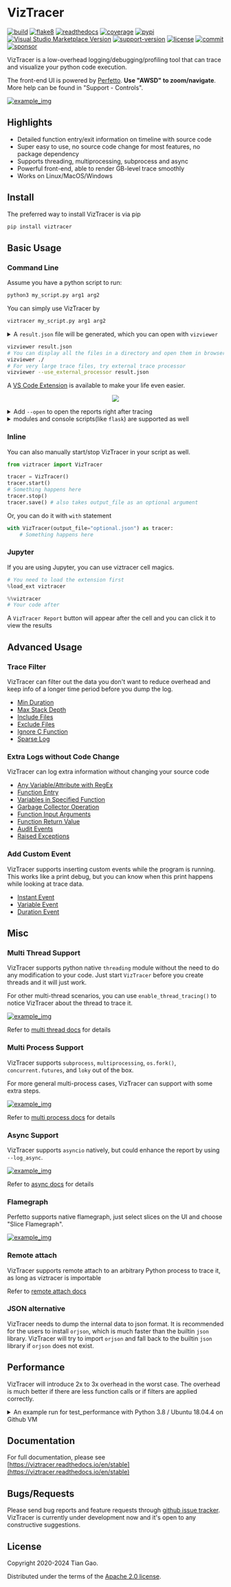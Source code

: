 # VizTracer

[![build](https://github.com/gaogaotiantian/viztracer/workflows/build/badge.svg)](https://github.com/gaogaotiantian/viztracer/actions?query=workflow%3Abuild)  [![flake8](https://github.com/gaogaotiantian/viztracer/workflows/lint/badge.svg)](https://github.com/gaogaotiantian/viztracer/actions?query=workflow%3ALint)  [![readthedocs](https://img.shields.io/readthedocs/viztracer)](https://viztracer.readthedocs.io/en/stable/)  [![coverage](https://img.shields.io/codecov/c/github/gaogaotiantian/viztracer)](https://codecov.io/gh/gaogaotiantian/viztracer)  [![pypi](https://img.shields.io/pypi/v/viztracer.svg)](https://pypi.org/project/viztracer/)  [![Visual Studio Marketplace Version](https://img.shields.io/visual-studio-marketplace/v/gaogaotiantian.viztracer-vscode?logo=visual-studio)](https://marketplace.visualstudio.com/items?itemName=gaogaotiantian.viztracer-vscode)  [![support-version](https://img.shields.io/pypi/pyversions/viztracer)](https://img.shields.io/pypi/pyversions/viztracer)  [![license](https://img.shields.io/github/license/gaogaotiantian/viztracer)](https://github.com/gaogaotiantian/viztracer/blob/master/LICENSE)  [![commit](https://img.shields.io/github/last-commit/gaogaotiantian/viztracer)](https://github.com/gaogaotiantian/viztracer/commits/master)  [![sponsor](https://img.shields.io/badge/%E2%9D%A4-Sponsor%20me-%23c96198?style=flat&logo=GitHub)](https://github.com/sponsors/gaogaotiantian)

VizTracer is a low-overhead logging/debugging/profiling tool that can trace and visualize your python code execution.

The front-end UI is powered by [Perfetto](https://perfetto.dev/). **Use "AWSD" to zoom/navigate**.
More help can be found in "Support - Controls".

[![example_img](https://github.com/gaogaotiantian/viztracer/blob/master/img/example.png)](https://github.com/gaogaotiantian/viztracer/blob/master/img/example.png)


## Highlights

* Detailed function entry/exit information on timeline with source code
* Super easy to use, no source code change for most features, no package dependency
* Supports threading, multiprocessing, subprocess and async
* Powerful front-end, able to render GB-level trace smoothly
* Works on Linux/MacOS/Windows

## Install

The preferred way to install VizTracer is via pip

```sh
pip install viztracer
```

## Basic Usage

### Command Line

Assume you have a python script to run:

```sh
python3 my_script.py arg1 arg2
```

You can simply use VizTracer by

```sh
viztracer my_script.py arg1 arg2
```

<details>

<summary>
A <code>result.json</code> file will be generated, which you can open with <code>vizviewer</code>
</summary>

vizviewer will host an HTTP server on ``http://localhost:9001``. You can also open your browser and use that address.

If you do not want vizviewer to open the webbrowser automatically, you can use

```sh
vizviewer --server_only result.json
```

If you just need to bring up the trace report once, and do not want the persistent server, use

```sh
vizviewer --once result.json
```

</details>

```sh
vizviewer result.json
# You can display all the files in a directory and open them in browser too
vizviewer ./
# For very large trace files, try external trace processor
vizviewer --use_external_processor result.json
```

A [VS Code Extension](https://marketplace.visualstudio.com/items?itemName=gaogaotiantian.viztracer-vscode)
is available to make your life even easier.

<p align="center">
    <img src="https://github.com/gaogaotiantian/viztracer-vscode/raw/master/assets/demo.gif" />
</p>

<details>

<summary>
Add <code>--open</code> to open the reports right after tracing
</summary>

```sh
viztracer --open my_script.py arg1 arg2
viztracer -o result.html --open my_script.py arg1 arg2
```

</details>

<details>

<summary>
modules and console scripts(like <code>flask</code>) are supported as well
</summary>

```sh
viztracer -m your_module
```

```sh
viztracer flask run
```

</details>

### Inline

You can also manually start/stop VizTracer in your script as well.

```python
from viztracer import VizTracer

tracer = VizTracer()
tracer.start()
# Something happens here
tracer.stop()
tracer.save() # also takes output_file as an optional argument
```

Or, you can do it with ```with``` statement

```python
with VizTracer(output_file="optional.json") as tracer:
    # Something happens here
```

### Jupyter

If you are using Jupyter, you can use viztracer cell magics.

```python
# You need to load the extension first
%load_ext viztracer
```

```python
%%viztracer
# Your code after
```

A ``VizTracer Report`` button will appear after the cell and you can click it to view the results

## Advanced Usage

### Trace Filter

VizTracer can filter out the data you don't want to reduce overhead and keep info of a longer time period before you dump the log.

* [Min Duration](https://viztracer.readthedocs.io/en/stable/filter.html#min-duration)
* [Max Stack Depth](https://viztracer.readthedocs.io/en/stable/filter.html#max-stack-depth)
* [Include Files](https://viztracer.readthedocs.io/en/stable/filter.html#include-files)
* [Exclude Files](https://viztracer.readthedocs.io/en/stable/filter.html#exclude-files)
* [Ignore C Function](https://viztracer.readthedocs.io/en/stable/filter.html#ignore-c-function)
* [Sparse Log](https://viztracer.readthedocs.io/en/stable/filter.html#log-sparse)

### Extra Logs without Code Change

VizTracer can log extra information without changing your source code

* [Any Variable/Attribute with RegEx](https://viztracer.readthedocs.io/en/stable/extra_log.html#log-variable)
* [Function Entry](https://viztracer.readthedocs.io/en/stable/extra_log.html#log-function-entry)
* [Variables in Specified Function](https://viztracer.readthedocs.io/en/stable/extra_log.html#log-function-execution)
* [Garbage Collector Operation](https://viztracer.readthedocs.io/en/stable/extra_log.html#log-garbage-collector)
* [Function Input Arguments](https://viztracer.readthedocs.io/en/stable/extra_log.html#log-function-arguments)
* [Function Return Value](https://viztracer.readthedocs.io/en/stable/extra_log.html#log-function-return-value)
* [Audit Events](https://viztracer.readthedocs.io/en/stable/extra_log.html#log-audit)
* [Raised Exceptions](https://viztracer.readthedocs.io/en/stable/extra_log.html#log-exception)

### Add Custom Event

VizTracer supports inserting custom events while the program is running. This works like a print debug, but you can know when this print happens while looking at trace data.

* [Instant Event](https://viztracer.readthedocs.io/en/stable/custom_event_intro.html#instant-event)
* [Variable Event](https://viztracer.readthedocs.io/en/stable/custom_event_intro.html#variable-event)
* [Duration Event](https://viztracer.readthedocs.io/en/stable/custom_event_intro.html#duration-event)

## Misc

### Multi Thread Support

VizTracer supports python native ```threading``` module without the need to do any modification to your code. Just start ```VizTracer``` before you create threads and it will just work.

For other multi-thread scenarios, you can use ``enable_thread_tracing()`` to notice VizTracer about the thread to trace it.

[![example_img](https://github.com/gaogaotiantian/viztracer/blob/master/img/multithread_example.png)](https://github.com/gaogaotiantian/viztracer/blob/master/img/multithread_example.png)

Refer to [multi thread docs](https://viztracer.readthedocs.io/en/stable/concurrency.html) for details


### Multi Process Support

VizTracer supports ```subprocess```, ```multiprocessing```, ```os.fork()```, ```concurrent.futures```, and ```loky``` out of the box.

For more general multi-process cases, VizTracer can support with some extra steps.

[![example_img](https://github.com/gaogaotiantian/viztracer/blob/master/img/multiprocess_example.png)](https://github.com/gaogaotiantian/viztracer/blob/master/img/multiprocess_example.png)

Refer to [multi process docs](https://viztracer.readthedocs.io/en/stable/concurrency.html) for details

### Async Support

VizTracer supports ```asyncio``` natively, but could enhance the report by using ```--log_async```.

[![example_img](https://github.com/gaogaotiantian/viztracer/blob/master/img/async_example.png)](https://github.com/gaogaotiantian/viztracer/blob/master/img/async_example.png)

Refer to [async docs](https://viztracer.readthedocs.io/en/stable/concurrency.html) for details

### Flamegraph

Perfetto supports native flamegraph, just select slices on the UI and choose "Slice Flamegraph".

[![example_img](https://github.com/gaogaotiantian/viztracer/blob/master/img/flamegraph.png)](https://github.com/gaogaotiantian/viztracer/blob/master/img/flamegraph.png)

### Remote attach

VizTracer supports remote attach to an arbitrary Python process to trace it, as long as viztracer is importable

Refer to [remote attach docs](https://viztracer.readthedocs.io/en/stable/remote_attach.html)

### JSON alternative

VizTracer needs to dump the internal data to json format. It is recommended for the users to install ```orjson```, which is much faster than the builtin ```json``` library. VizTracer will try to import ```orjson``` and fall back to the builtin ```json``` library if ```orjson``` does not exist.

## Performance

VizTracer will introduce 2x to 3x overhead in the worst case. The overhead is much better if there are less function calls or if filters are applied correctly.

<details>

<summary>
An example run for test_performance with Python 3.8 / Ubuntu 18.04.4 on Github VM
</summary>

```sh
fib:
0.000678067(1.00)[origin]
0.019880272(29.32)[py] 0.011103901(16.38)[parse] 0.021165599(31.21)[json]
0.001344933(1.98)[c] 0.008181911(12.07)[parse] 0.015789866(23.29)[json]
0.001472846(2.17)[cProfile]

hanoi     (6148, 4100):
0.000550255(1.00)[origin]
0.016343521(29.70)[py] 0.007299123(13.26)[parse] 0.016779364(30.49)[json]
0.001062505(1.93)[c] 0.006416136(11.66)[parse] 0.011463236(20.83)[json]
0.001144914(2.08)[cProfile]

qsort     (8289, 5377):
0.002817679(1.00)[origin]
0.052747431(18.72)[py] 0.011339725(4.02)[parse] 0.023644345(8.39)[json]
0.004767673(1.69)[c] 0.008735166(3.10)[parse] 0.017173703(6.09)[json]
0.007248019(2.57)[cProfile]

slow_fib  (1135, 758):
0.028759652(1.00)[origin]
0.033994071(1.18)[py] 0.001630461(0.06)[parse] 0.003386635(0.12)[json]
0.029481623(1.03)[c] 0.001152415(0.04)[parse] 0.002191417(0.08)[json]
0.028289305(0.98)[cProfile]
```
</details>

## Documentation

For full documentation, please see [https://viztracer.readthedocs.io/en/stable](https://viztracer.readthedocs.io/en/stable)

## Bugs/Requests

Please send bug reports and feature requests through [github issue tracker](https://github.com/gaogaotiantian/viztracer/issues). VizTracer is currently under development now and it's open to any constructive suggestions.

## License

Copyright 2020-2024 Tian Gao.

Distributed under the terms of the  [Apache 2.0 license](https://github.com/gaogaotiantian/viztracer/blob/master/LICENSE).
